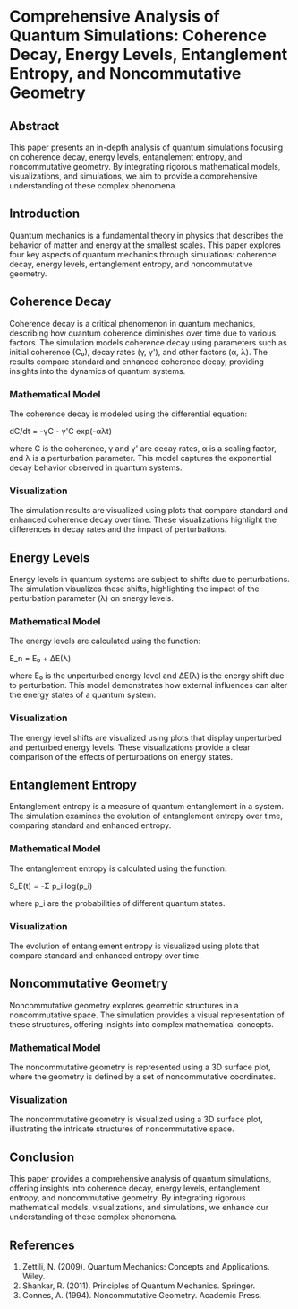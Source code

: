 # Comprehensive Analysis of Quantum Simulations: Coherence Decay, Energy Levels, Entanglement Entropy, and Noncommutative Geometry

## Abstract

This paper presents an in-depth analysis of quantum simulations focusing on coherence decay, energy levels, entanglement entropy, and noncommutative geometry. By integrating rigorous mathematical models, visualizations, and simulations, we aim to provide a comprehensive understanding of these complex phenomena.

## Introduction

Quantum mechanics is a fundamental theory in physics that describes the behavior of matter and energy at the smallest scales. This paper explores four key aspects of quantum mechanics through simulations: coherence decay, energy levels, entanglement entropy, and noncommutative geometry.

## Coherence Decay

Coherence decay is a critical phenomenon in quantum mechanics, describing how quantum coherence diminishes over time due to various factors. The simulation models coherence decay using parameters such as initial coherence (C₀), decay rates (γ, γ'), and other factors (α, λ). The results compare standard and enhanced coherence decay, providing insights into the dynamics of quantum systems.

### Mathematical Model

The coherence decay is modeled using the differential equation:

dC/dt = -γC - γ'C exp(-αλt)

where C is the coherence, γ and γ' are decay rates, α is a scaling factor, and λ is a perturbation parameter. This model captures the exponential decay behavior observed in quantum systems.

### Visualization

The simulation results are visualized using plots that compare standard and enhanced coherence decay over time. These visualizations highlight the differences in decay rates and the impact of perturbations.

## Energy Levels

Energy levels in quantum systems are subject to shifts due to perturbations. The simulation visualizes these shifts, highlighting the impact of the perturbation parameter (λ) on energy levels.

### Mathematical Model

The energy levels are calculated using the function:

E_n = E₀ + ΔE(λ)

where E₀ is the unperturbed energy level and ΔE(λ) is the energy shift due to perturbation. This model demonstrates how external influences can alter the energy states of a quantum system.

### Visualization

The energy level shifts are visualized using plots that display unperturbed and perturbed energy levels. These visualizations provide a clear comparison of the effects of perturbations on energy states.

## Entanglement Entropy

Entanglement entropy is a measure of quantum entanglement in a system. The simulation examines the evolution of entanglement entropy over time, comparing standard and enhanced entropy.

### Mathematical Model

The entanglement entropy is calculated using the function:

S_E(t) = -Σ p_i log(p_i)

where p_i are the probabilities of different quantum states.

### Visualization

The evolution of entanglement entropy is visualized using plots that compare standard and enhanced entropy over time.

## Noncommutative Geometry

Noncommutative geometry explores geometric structures in a noncommutative space. The simulation provides a visual representation of these structures, offering insights into complex mathematical concepts.

### Mathematical Model

The noncommutative geometry is represented using a 3D surface plot, where the geometry is defined by a set of noncommutative coordinates.

### Visualization

The noncommutative geometry is visualized using a 3D surface plot, illustrating the intricate structures of noncommutative space.

## Conclusion

This paper provides a comprehensive analysis of quantum simulations, offering insights into coherence decay, energy levels, entanglement entropy, and noncommutative geometry. By integrating rigorous mathematical models, visualizations, and simulations, we enhance our understanding of these complex phenomena.

## References

1. Zettili, N. (2009). Quantum Mechanics: Concepts and Applications. Wiley.
2. Shankar, R. (2011). Principles of Quantum Mechanics. Springer.
3. Connes, A. (1994). Noncommutative Geometry. Academic Press.

